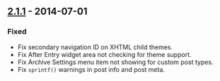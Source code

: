 ## [2.1.1] - 2014-07-01
### Fixed
- Fix secondary navigation ID on XHTML child themes.
- Fix After Entry widget area not checking for theme support.
- Fix Archive Settings menu item not showing for custom post types.
- Fix `sprintf()` warnings in post info and post meta.

[2.1.1]: https://github.com/studiopress/genesis/compare/2.1.0...2.1.1
